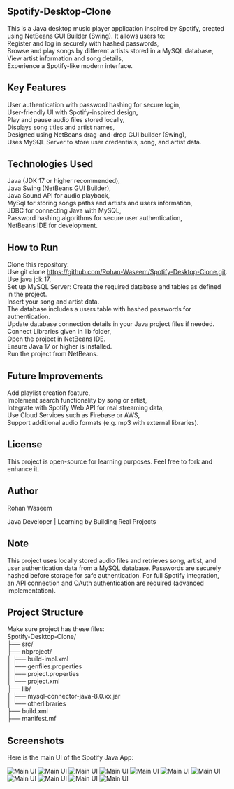 ## Spotify-Desktop-Clone
This is a Java desktop music player application inspired by Spotify, created using NetBeans GUI Builder (Swing). It allows users to:  
Register and log in securely with hashed passwords,  
Browse and play songs by different artists stored in a MySQL database,  
View artist information and song details,  
Experience a Spotify-like modern interface.

## Key Features
User authentication with password hashing for secure login,  
User-friendly UI with Spotify-inspired design,  
Play and pause audio files stored locally,  
Displays song titles and artist names,  
Designed using NetBeans drag-and-drop GUI builder (Swing),  
Uses MySQL Server to store user credentials, song, and artist data.

## Technologies Used
Java (JDK 17 or higher recommended),  
Java Swing (NetBeans GUI Builder),  
Java Sound API for audio playback,  
MySql for storing songs paths and artists and users information,  
JDBC for connecting Java with MySQL,  
Password hashing algorithms for secure user authentication,  
NetBeans IDE for development.

## How to Run
Clone this repository:  
Use git clone https://github.com/Rohan-Waseem/Spotify-Desktop-Clone.git.  
Use java jdk 17,  
Set up MySQL Server: Create the required database and tables as defined in the project.  
Insert your song and artist data.  
The database includes a users table with hashed passwords for authentication.  
Update database connection details in your Java project files if needed.  
Connect Libraries given in lib folder,  
Open the project in NetBeans IDE.  
Ensure Java 17 or higher is installed.  
Run the project from NetBeans.  

## Future Improvements
Add playlist creation feature,  
Implement search functionality by song or artist,  
Integrate with Spotify Web API for real streaming data,    
Use Cloud Services such as Firebase or AWS,  
Support additional audio formats (e.g. mp3 with external libraries).

## License
This project is open-source for learning purposes. Feel free to fork and enhance it.

## Author
Rohan Waseem

Java Developer | Learning by Building Real Projects

## Note
This project uses locally stored audio files and retrieves song, artist, and user authentication data from a MySQL database. Passwords are securely hashed before storage for safe authentication. For full Spotify integration, an API connection and OAuth authentication are required (advanced implementation).
## Project Structure
Make sure project has these files:  
Spotify-Desktop-Clone/  
├── src/  
├── nbproject/  
│   ├── build-impl.xml  
│   ├── genfiles.properties  
│   ├── project.properties  
│   └── project.xml  
├── lib/  
│   ├── mysql-connector-java-8.0.xx.jar  
│   └── otherlibraries  
├── build.xml  
├── manifest.mf  

## Screenshots

Here is the main UI of the Spotify Java App:

![Main UI](screenshots/1.png)
![Main UI](screenshots/2.png)
![Main UI](screenshots/3.png)
![Main UI](screenshots/4.png)
![Main UI](screenshots/5.png)
![Main UI](screenshots/6.png)
![Main UI](screenshots/7.png)
![Main UI](screenshots/8.png)
![Main UI](screenshots/9.png)
![Main UI](screenshots/10.png)
![Main UI](screenshots/11.png)
